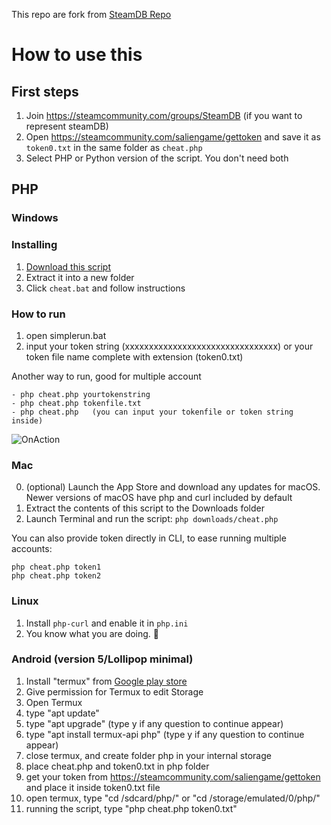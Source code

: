 This repo are fork from [SteamDB Repo](https://github.com/SteamDatabase/SalienCheat)
# How to use this

## First steps

1. Join https://steamcommunity.com/groups/SteamDB (if you want to represent steamDB)
2. Open https://steamcommunity.com/saliengame/gettoken and save it as `token0.txt` in the same folder as `cheat.php`
3. Select PHP or Python version of the script. You don't need both

## PHP

### Windows
### Installing
1. [Download this script](https://github.com/SteamDatabase/SalienCheat/archive/master.zip)
2. Extract it into a new folder
3. Click `cheat.bat` and follow instructions

### How to run
1. open simplerun.bat
2. input your token string (xxxxxxxxxxxxxxxxxxxxxxxxxxxxxxxx) or your token file name complete with extension (token0.txt)


Another way to run, good for multiple account              
```
- php cheat.php yourtokenstring             
- php cheat.php tokenfile.txt                  
- php cheat.php   (you can input your tokenfile or token string inside)
```

![OnAction](https://i.imgur.com/6C9bwVC.png)

### Mac

0. (optional) Launch the App Store and download any updates for macOS. Newer versions of macOS have php and curl included by default
1. Extract the contents of this script to the Downloads folder
2. Launch Terminal and run the script: `php downloads/cheat.php`

You can also provide token directly in CLI, to ease running multiple accounts:
```
php cheat.php token1
php cheat.php token2
```

### Linux

1. Install `php-curl` and enable it in `php.ini`
2. You know what you are doing. 🐧

### Android (version 5/Lollipop minimal)

1. Install "termux" from [Google play store](https://play.google.com/store/apps/details?id=com.termux)
2. Give permission for Termux to edit Storage
3. Open Termux
4. type "apt update"
5. type "apt upgrade"  (type y if any question to continue appear)
6. type "apt install termux-api php"  (type y if any question to continue appear)
7. close termux, and create folder php in your internal storage
8. place cheat.php and token0.txt in php folder
9. get your token from https://steamcommunity.com/saliengame/gettoken and place it inside token0.txt file
10. open termux, type "cd /sdcard/php/" or "cd /storage/emulated/0/php/"
11. running the script, type "php cheat.php token0.txt"
